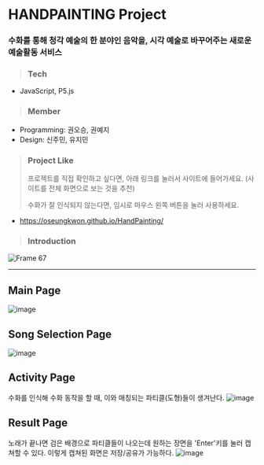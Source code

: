 # HANDPAINTING Project

### 수화를 통해 청각 예술의 한 분야인 음악을, 시각 예술로 바꾸어주는 새로운 예술활동 서비스

> ### Tech

- JavaScript, P5.js

> ### Member

- Programming: 권오승, 권예지
- Design: 신주민, 유지민

> ### Project Like
>
> 프로젝트를 직접 확인하고 싶다면, 아래 링크를 눌러서 사이트에 들어가세요. (사이트를 전체 화면으로 보는 것을 추천)
> 
> 수화가 잘 인식되지 않는다면, 임시로 마우스 왼쪽 버튼을 눌러 사용하세요.
- https://oseungkwon.github.io/HandPainting/

> ### Introduction
> 
![Frame 67](https://user-images.githubusercontent.com/54261116/145536601-9cdd97ca-c5e4-48d3-b803-3eafd9dd189a.png)

---

## Main Page

![image](https://user-images.githubusercontent.com/54261116/142198938-485e8b12-97e3-4486-9273-89913d5ac760.png)

## Song Selection Page

![image](https://user-images.githubusercontent.com/54261116/142199085-ace8c638-41dc-4bff-85e6-d8e71dc15be4.png)

## Activity Page

수화를 인식해 수화 동작을 할 때, 이와 매칭되는 파티클(도형)들이 생겨난다.
![image](https://user-images.githubusercontent.com/54261116/142200384-fd88058e-55d9-4482-b90e-642a5f42ed87.png)

## Result Page

노래가 끝나면 검은 배경으로 파티클들이 나오는데 원하는 장면을 'Enter'키를 눌러 캡쳐할 수 있다.
이렇게 캡쳐된 화면은 저장/공유가 가능하다.
![image](https://user-images.githubusercontent.com/54261116/142200539-2b7f59a9-dcac-4689-b875-a17847ef7357.png)
